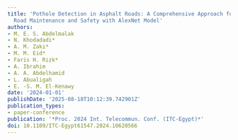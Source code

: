 ```yaml
---
title: 'Pothole Detection in Asphalt Roads: A Comprehensive Approach for Enhanced
  Road Maintenance and Safety with AlexNet Model'
authors:
- M. E. S. Abdelmalak
- N. Khodadadi*
- A. M. Zaki*
- M. M. Eid*
- Faris H. Rizk*
- A. Ibrahim
- A. A. Abdelhamid
- L. Abualigah
- E. -S. M. El-Kenawy
date: '2024-01-01'
publishDate: '2025-08-18T10:12:39.742901Z'
publication_types:
- paper-conference
publication: '*Proc. 2024 Int. Telecommun. Conf. (ITC-Egypt)*'
doi: 10.1109/ITC-Egypt61547.2024.10620566
---
```

